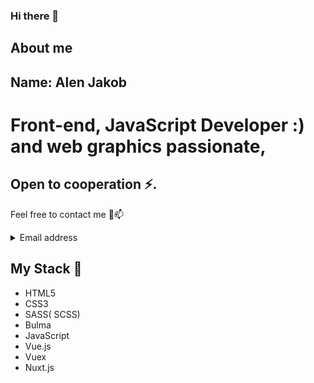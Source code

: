 ### Hi there 👋


## About me 

## Name: Alen Jakob

# Front-end, JavaScript Developer :) and web graphics passionate,  

## Open to cooperation ⚡.

Feel free to contact me 💬📫
<details>
  <summary>Email address</summary>
  ```js
alenjakob@gmail.com
  ```
</details>

## My Stack 🌱

- HTML5
- CSS3
- SASS( SCSS)
- Bulma
- JavaScript
- Vue.js
- Vuex
- Nuxt.js



<!--
**AlenJakob/AlenJakob** is a ✨ _special_ ✨ repository because its `README.md` (this file) appears on your GitHub profile.

Here are some ideas to get you started:

- 🔭 I’m currently working on ...
- 🌱 I’m currently learning ...
- 👯 I’m looking to collaborate on ...
- 🤔 I’m looking for help with ...
- 💬 Ask me about ...
- 📫 How to reach me: ...
- 😄 Pronouns: ...
- ⚡ Fun fact: ...
-->
